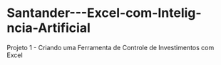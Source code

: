 # Santander---Excel-com-Intelig-ncia-Artificial
Projeto 1 - Criando uma Ferramenta de Controle de Investimentos com Excel
